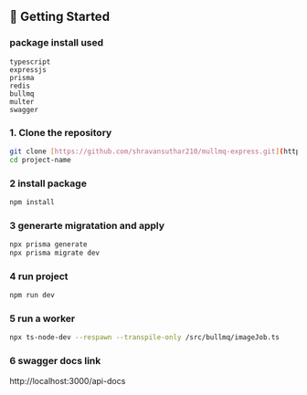 ## 🚀 Getting Started

### package install used
    typescript
    expressjs
    prisma
    redis
    bullmq
    multer
    swagger

### 1. Clone the repository

```bash
git clone [https://github.com/shravansuthar210/mullmq-express.git](https://github.com/shravansuthar210/bullmq-express-prisma-ts.git)
cd project-name
```
### 2 install package
```bash
npm install
```
### 3 generarte migratation and apply
```bash
npx prisma generate
npx prisma migrate dev
```
### 4 run project
```bash
npm run dev
```

### 5 run a worker
```bash
npx ts-node-dev --respawn --transpile-only /src/bullmq/imageJob.ts
```

### 6 swagger docs link 
http://localhost:3000/api-docs
